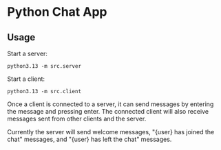 # Python Chat App

## Usage
Start a server:
```shell
python3.13 -m src.server
```
Start a client:
```shell
python3.13 -m src.client
```

Once a client is connected to a server, it can send messages by entering the message and pressing enter.
The connected client will also receive messages sent from other clients and the server.

Currently the server will send welcome messages, "{user} has joined the chat" messages, and "{user} has left the chat" messages.